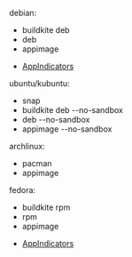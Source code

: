 debian:
* buildkite deb
* deb
* appimage
+ [AppIndicators](https://extensions.gnome.org/extension/615/appindicator-support/)

ubuntu/kubuntu:
* snap
* buildkite deb --no-sandbox
* deb --no-sandbox
* appimage --no-sandbox

archlinux:
* pacman
* appimage

fedora:
* buildkite rpm
* rpm
* appimage
+ [AppIndicators](https://extensions.gnome.org/extension/615/appindicator-support/)